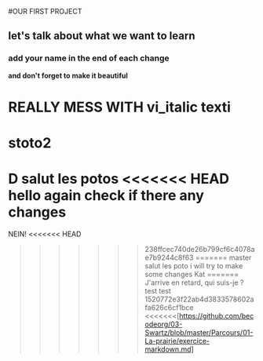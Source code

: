 #OUR FIRST PROJECT
## let's talk about what we want to learn
### add your name in the end of each change

**and don't forget to make it beautiful**

REALLY MESS WITH vi_italic texti
=======
# stoto2
D
salut les potos
<<<<<<< HEAD
hello again check if there any changes
=======
NEIN!
<<<<<<< HEAD
>>>>>>> 238ffcec740de26b799cf6c4078ae7b9244c8f63
=======
>>>>>>> master
salut les poto i will try to make some changes
>>>>>>> Kat
=======
J'arrive en retard, qui suis-je ?
test test
>>>>>>> 1520772e3f22ab4d3833578602afa626c6cf1bce
<<<<<<<[https://github.com/becodeorg/03-Swartz/blob/master/Parcours/01-La-prairie/exercice-markdown.md]
